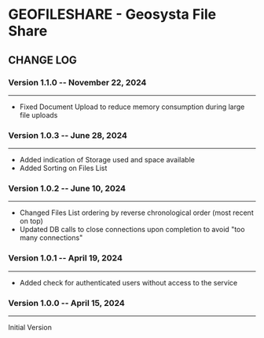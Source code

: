 # GEOFILESHARE - Geosysta File Share

## CHANGE LOG

### Version 1.1.0 -- November 22, 2024
-------------------------------------------------------------------
- Fixed Document Upload to reduce memory consumption during large file uploads

### Version 1.0.3 -- June 28, 2024
-------------------------------------------------------------------
- Added indication of Storage used and space available
- Added Sorting on Files List

### Version 1.0.2 -- June 10, 2024
-------------------------------------------------------------------
- Changed Files List ordering by reverse chronological order (most recent on top)
- Updated DB calls to close connections upon completion to avoid "too many connections"

### Version 1.0.1 -- April 19, 2024
-------------------------------------------------------------------
- Added check for authenticated users without access to the service


### Version 1.0.0 -- April 15, 2024
-------------------------------------------------------------------
Initial Version
